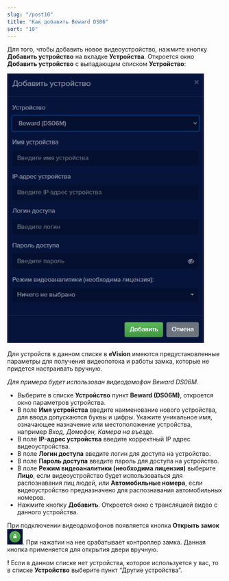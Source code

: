 ```yaml
---
slug: "/post10"
title: "Как добавить Beward DS06"
sort: "10"
---
```


Для того, чтобы добавить новое видеоустройство, нажмите кнопку **Добавить устройство** на вкладке **Устройства**. Откроется окно **Добавить устройство** с выпадающим списком **Устройство**:

![](images/Screenshot_11.png)

Для устройств в данном списке в **eVision** имеются предустановленные параметры для получения видеопотока и работы замка, которые не придется настраивать вручную.

*Для примера будет использован видеодомофон Beward DS06M.* 

- Выберите в списке **Устройство** пункт **Beward (DS06M)**, откроется окно параметров устройства.
- В поле **Имя устройства** введите наименование нового устройства, для ввода допускаются буквы и цифры. Укажите уникальное имя, означающее назначение или местоположение устройства, например *Вход, Домофон, Камера на въезде.*
- В поле **IP-адрес устройства** введите корректный IP адрес видеоустройства.
- В поле **Логин доступа** введите логин для доступа на устройство.
- В поле **Пароль доступа** введите пароль для доступа на устройство.
- В поле **Режим видеоаналитики (необходима лицензия)** выберите **Лицо**, если видеоустройство будет использоваться для распознавания лиц людей, или **Автомобильные номера**, если видеоустройство предназначено для распознавания автомобильных номеров.
- Нажмите кнопку **Добавить**. Откроется окно с трансляцией видео с данного устройства. 
  
При подключении видеодомофонов появляется  кнопка **Открыть замок** ![](images/Screenshot_12.png). При нажатии на нее срабатывает контроллер замка. Данная кнопка применяется для открытия двери вручную.

**!** Если в данном списке нет устройства, которое используется у вас, то в списке **Устройство** выберите пункт “Другие устройства”. 